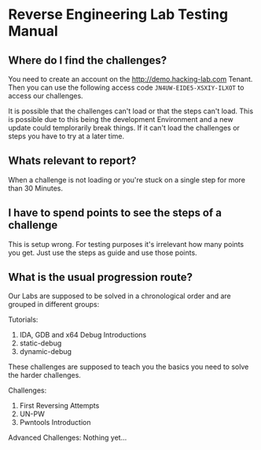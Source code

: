 # Reverse Engineering Lab Testing Manual
## Where do I find the challenges?
You need to create an account on the http://demo.hacking-lab.com Tenant. Then you can use the following access code ```JN4UW-EIDE5-XSXIY-ILXOT``` to access our challenges.

It is possible that the challenges can't load or that the steps can't load. This is possible due to this being the development Environment and a new update could templorarily break things. If it can't load the challenges or steps you have to try at a later time.

## Whats relevant to report?
When a challenge is not loading or you're stuck on a single step for more than 30 Minutes.

## I have to spend points to see the steps of a challenge
This is setup wrong. For testing purposes it's irrelevant how many points you get. Just use the steps as guide and use those points.

## What is the usual progression route?
Our Labs are supposed to be solved in a chronological order and are grouped in different groups:

Tutorials:
1. IDA, GDB and x64 Debug Introductions
2. static-debug
3. dynamic-debug

These challenges are supposed to teach you the basics you need to solve the harder challenges.

Challenges:
1. First Reversing Attempts
2. UN-PW
3. Pwntools Introduction

Advanced Challenges:
Nothing yet...
